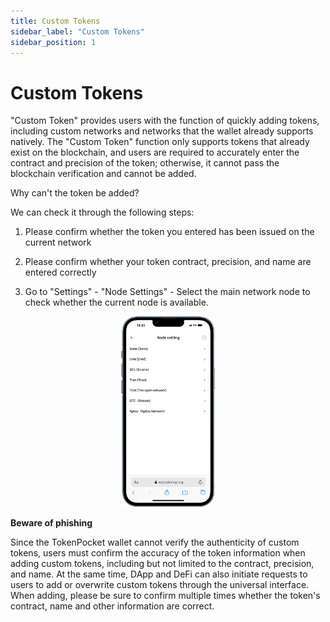 ```yaml
---
title: Custom Tokens
sidebar_label: "Custom Tokens"
sidebar_position: 1
---
```

# Custom Tokens
"Custom Token" provides users with the function of quickly adding tokens, including custom networks and networks that the wallet already supports natively. The "Custom Token" function only supports tokens that already exist on the blockchain, and users are required to accurately enter the contract and precision of the token; otherwise, it cannot pass the blockchain verification and cannot be added.

Why can't the token be added?

We can check it through the following steps:

1. Please confirm whether the token you entered has been issued on the current network

2. Please confirm whether your token contract, precision, and name are entered correctly

3. Go to "Settings" - "Node Settings" - Select the main network node to check whether the current node is available.

<p align="center">
<img src="./node_en.png" width="150"></img></p>

**Beware of phishing**

Since the TokenPocket wallet cannot verify the authenticity of custom tokens, users must confirm the accuracy of the token information when adding custom tokens, including but not limited to the contract, precision, and name. At the same time, DApp and DeFi can also initiate requests to users to add or overwrite custom tokens through the universal interface. When adding, please be sure to confirm multiple times whether the token's contract, name and other information are correct.